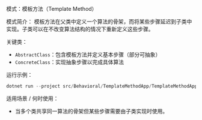 模式：模板方法（Template Method）

模式简介：
模板方法在父类中定义一个算法的骨架，而将某些步骤延迟到子类中实现。子类可以在不改变算法结构的情况下重新定义这些步骤。

关键类：
- `AbstractClass`：包含模板方法并定义基本步骤（部分可抽象）
- `ConcreteClass`：实现抽象步骤以完成具体算法

运行示例：
```powershell
dotnet run --project src/Behavioral/TemplateMethodApp/TemplateMethodApp.csproj
```

适用场景 / 何时使用：
- 当多个类共享同一算法的骨架但某些步骤需要由子类实现时使用。